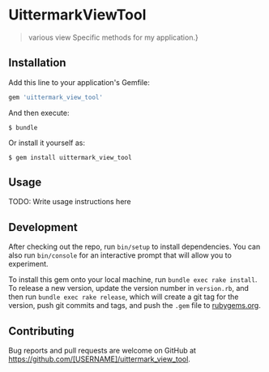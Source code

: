 # UittermarkViewTool

> various view Specific methods for my application.}

## Installation

Add this line to your application's Gemfile:

```ruby
gem 'uittermark_view_tool'
```

And then execute:

    $ bundle

Or install it yourself as:

    $ gem install uittermark_view_tool

## Usage

TODO: Write usage instructions here

## Development

After checking out the repo, run `bin/setup` to install dependencies. You can also run `bin/console` for an interactive prompt that will allow you to experiment.

To install this gem onto your local machine, run `bundle exec rake install`. To release a new version, update the version number in `version.rb`, and then run `bundle exec rake release`, which will create a git tag for the version, push git commits and tags, and push the `.gem` file to [rubygems.org](https://rubygems.org).

## Contributing

Bug reports and pull requests are welcome on GitHub at https://github.com/[USERNAME]/uittermark_view_tool.
